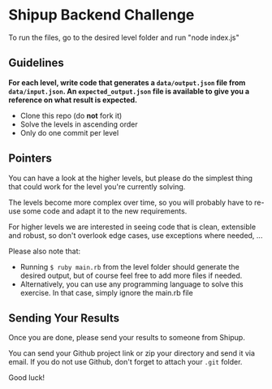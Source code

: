 # Shipup Backend Challenge

To run the files, go to the desired level folder and run "node index.js"

## Guidelines

**For each level, write code that generates a `data/output.json` file from `data/input.json`.
An `expected_output.json` file is available to give you a reference on what result is expected.**

- Clone this repo (do **not** fork it)
- Solve the levels in ascending order
- Only do one commit per level

## Pointers

You can have a look at the higher levels, but please do the simplest thing that could work for the level you're currently solving.

The levels become more complex over time, so you will probably have to re-use some code and adapt it to the new requirements.

For higher levels we are interested in seeing code that is clean, extensible and robust, so don't overlook edge cases, use exceptions where needed, ...

Please also note that:

- Running `$ ruby main.rb` from the level folder should generate the desired output, but of course feel free to add more files if needed.
- Alternatively, you can use any programming language to solve this exercise. In that case, simply ignore the main.rb file

## Sending Your Results

Once you are done, please send your results to someone from Shipup.

You can send your Github project link or zip your directory and send it via email.
If you do not use Github, don't forget to attach your `.git` folder.

Good luck!
